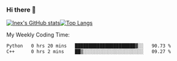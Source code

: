 ### Hi there 👋
[![lnex's GitHub stats](https://github-readme-stats.vercel.app/api?username=lnexenl&count_private=true&show_icons=true)](https://github.com/anuraghazra/github-readme-stats)[![Top Langs](https://github-readme-stats.vercel.app/api/top-langs/?username=lnexenl&layout=compact&langs_count=8&exclude_repo=32-bit-MIPS-CPU)](https://github.com/anuraghazra/github-readme-stats)

My Weekly Coding Time:
<!--START_SECTION:waka-->

```txt
Python   0 hrs 20 mins   ██████████████████████▓░░   90.73 %
C++      0 hrs 2 mins    ██▒░░░░░░░░░░░░░░░░░░░░░░   09.27 %
```

<!--END_SECTION:waka-->
